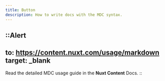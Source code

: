 ```yaml
---
title: Button
description: How to write docs with the MDC syntax.
---
```


::Alert
---
to: https://content.nuxt.com/usage/markdown
target: _blank
---
Read the detailed MDC usage guide in the **Nuxt Content** Docs.
::
